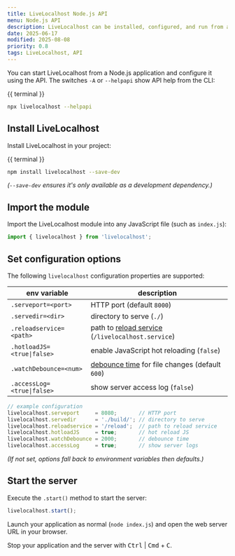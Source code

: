 ```yaml
---
title: LiveLocalhost Node.js API
menu: Node.js API
description: LiveLocalhost can be installed, configured, and run from any Node.js application.
date: 2025-06-17
modified: 2025-08-08
priority: 0.8
tags: LiveLocalhost, API
---
```


You can start LiveLocalhost from a Node.js application and configure it using the API. The switches `-A` or `--helpapi` show API help from the CLI:

{{ terminal }}
```bash
npx livelocalhost --helpapi
```


## Install LiveLocalhost

Install LiveLocalhost in your project:

{{ terminal }}
```bash
npm install livelocalhost --save-dev
```

*(`--save-dev` ensures it's only available as a development dependency.)*


## Import the module

Import the LiveLocalhost module into any JavaScript file (such as `index.js`):

```js
import { livelocalhost } from 'livelocalhost';
```


## Set configuration options

The following `livelocalhost` configuration properties are supported:

|env variable|description|
|-|-|
| `.serveport=<port>` | HTTP port (default `8000`) |
| `.servedir=<dir>` | directory to serve (`./`) |
| `.reloadservice=<path>` | path to [reload service](--ROOT--tools/livelocalhost/server-cli/#hot-reloading) (`/livelocalhost.service`) |
| `.hotloadJS=<true\|false>` | enable JavaScript hot reloading (`false`) |
| `.watchDebounce=<num>` | [debounce time](--ROOT--tools/livelocalhost/server-cli/#watch-debouncing) for file changes (default `600`) |
| `.accessLog=<true\|false>` | show server access log (`false`) |


```js
// example configuration
livelocalhost.serveport     = 8080;       // HTTP port
livelocalhost.servedir      = './build/'; // directory to serve
livelocalhost.reloadservice = '/reload';  // path to reload service
livelocalhost.hotloadJS     = true;       // hot reload JS
livelocalhost.watchDebounce = 2000;       // debounce time
livelocalhost.accessLog     = true;       // show server logs
```

*(If not set, options fall back to environment variables then defaults.)*


## Start the server

Execute the `.start()` method to start the server:

```js
livelocalhost.start();
```

Launch your application as normal (`node index.js`) and open the web server URL in your browser.

Stop your application and the server with <kbd>Ctrl</kbd> | <kbd>Cmd</kbd> + <kbd>C</kbd>.

